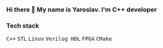 ### Hi there 👋 My name is Yaroslav. I'm C++ developer

### Tech stack
<kbd>C++</kbd> <kbd>STL</kbd> <kbd>Linux</kbd> <kbd>Verilog HDL</kbd> <kbd>FPGA</kbd> <kbd>CMake</kbd>

<!--
**YaKho/YaKho** is a ✨ _special_ ✨ repository because its `README.md` (this file) appears on your GitHub profile.

Here are some ideas to get you started:

- 🔭 I’m currently working on ...
- 🌱 I’m currently learning ...
- 👯 I’m looking to collaborate on ...
- 🤔 I’m looking for help with ...
- 💬 Ask me about ...
- 📫 How to reach me: ...
- 😄 Pronouns: ...
- ⚡ Fun fact: ...
-->
